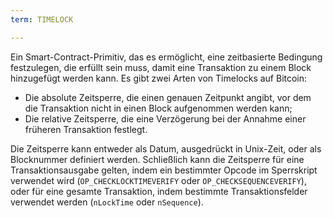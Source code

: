 ```yaml
---
term: TIMELOCK

---
```

Ein Smart-Contract-Primitiv, das es ermöglicht, eine zeitbasierte Bedingung festzulegen, die erfüllt sein muss, damit eine Transaktion zu einem Block hinzugefügt werden kann. Es gibt zwei Arten von Timelocks auf Bitcoin:


- Die absolute Zeitsperre, die einen genauen Zeitpunkt angibt, vor dem die Transaktion nicht in einen Block aufgenommen werden kann;
- Die relative Zeitsperre, die eine Verzögerung bei der Annahme einer früheren Transaktion festlegt.

Die Zeitsperre kann entweder als Datum, ausgedrückt in Unix-Zeit, oder als Blocknummer definiert werden. Schließlich kann die Zeitsperre für eine Transaktionsausgabe gelten, indem ein bestimmter Opcode im Sperrskript verwendet wird (`OP_CHECKLOCKTIMEVERIFY` oder `OP_CHECKSEQUENCEVERIFY`), oder für eine gesamte Transaktion, indem bestimmte Transaktionsfelder verwendet werden (`nLockTime` oder `nSequence`).